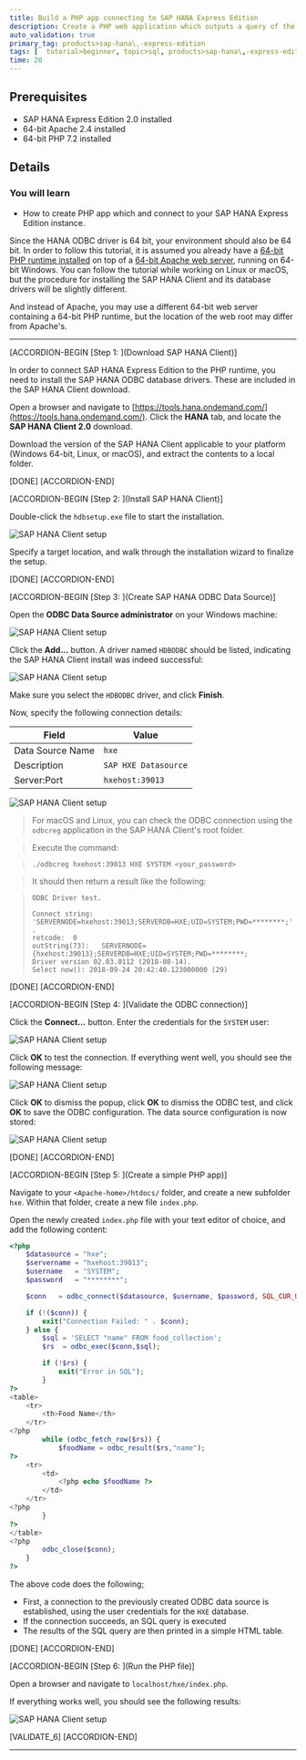 ```yaml
---
title: Build a PHP app connecting to SAP HANA Express Edition
description: Create a PHP web application which outputs a query of the food documents stored in SAP HANA Express Edition's Document Store
auto_validation: true
primary_tag: products>sap-hana\,-express-edition
tags: [  tutorial>beginner, topic>sql, products>sap-hana\,-express-edition ]
time: 20
---
```


## Prerequisites  
 - SAP HANA Express Edition 2.0 installed
 - 64-bit Apache 2.4 installed
 - 64-bit PHP 7.2 installed

## Details
### You will learn  

- How to create PHP app which and connect to your SAP HANA Express Edition instance.

Since the HANA ODBC driver is 64 bit, your environment should also be 64 bit. In order to follow this tutorial, it is assumed you already have a [64-bit PHP runtime installed](http://php.net/manual/en/install.php  ) on top of a [64-bit Apache web server](http://httpd.apache.org/download.cgi), running on 64-bit Windows. You can follow the tutorial while working on Linux or macOS, but the procedure for installing the SAP HANA Client and its database drivers will be slightly different.

And instead of Apache, you may use a different 64-bit web server containing a 64-bit PHP runtime, but the location of the web root may differ from Apache's.

---

  [ACCORDION-BEGIN [Step 1: ](Download SAP HANA Client)]

In order to connect SAP HANA Express Edition to the PHP runtime, you need to install the SAP HANA ODBC database drivers. These are included in the SAP HANA Client download.

Open a browser and navigate to [https://tools.hana.ondemand.com/](https://tools.hana.ondemand.com/). Click the **HANA** tab, and locate the **SAP HANA Client 2.0** download.

Download the version of the SAP HANA Client applicable to your platform (Windows 64-bit, Linux, or macOS), and extract the contents to a local folder.

[DONE]
[ACCORDION-END]

[ACCORDION-BEGIN [Step 2: ](Install SAP HANA Client)]

Double-click the `hdbsetup.exe` file to start the installation.

![SAP HANA Client setup](hxe-docstore-04-php-app-01.png)

Specify a target location, and walk through the installation wizard to finalize the setup.


[DONE]
[ACCORDION-END]


[ACCORDION-BEGIN [Step 3: ](Create SAP HANA ODBC Data Source)]

Open the **ODBC Data Source administrator** on your Windows machine:

![SAP HANA Client setup](hxe-docstore-04-php-app-02.png)

Click the **Add...** button. A driver named `HDBODBC` should be listed, indicating the SAP HANA Client install was indeed successful:

![SAP HANA Client setup](hxe-docstore-04-php-app-03.png)

Make sure you select the `HDBODBC` driver, and click **Finish**.

Now, specify the following connection details:

| Field | Value |
|----|----|
| Data Source Name | `hxe` |
| Description | `SAP HXE Datasource` |
| Server:Port | `hxehost:39013` |

![SAP HANA Client setup](hxe-docstore-04-php-app-04.png)

> For macOS and Linux, you can check the ODBC connection using the `odbcreg` application in the SAP HANA Client's root folder.

> Execute the command:

> `./odbcreg hxehost:39013 HXE SYSTEM <your_password>`

> It should then return a result like the following:

> `ODBC Driver test.  `
>
> `Connect string: 'SERVERNODE=hxehost:39013;SERVERDB=HXE;UID=SYSTEM;PWD=********;'.`    
> `retcode:	 0`  
> `outString(73):	SERVERNODE={hxehost:39013};SERVERDB=HXE;UID=SYSTEM;PWD=********;`  
> `Driver version 02.03.0112 (2018-08-14).`  
> `Select now(): 2018-09-24 20:42:40.123000000 (29)`  

[DONE]
[ACCORDION-END]

[ACCORDION-BEGIN [Step 4: ](Validate the ODBC connection)]

Click the **Connect...** button. Enter the credentials for the `SYSTEM` user:

![SAP HANA Client setup](hxe-docstore-04-php-app-05.png)

Click **OK** to test the connection. If everything went well, you should see the following message:

![SAP HANA Client setup](hxe-docstore-04-php-app-06.png)

Click **OK** to dismiss the popup, click **OK** to dismiss the ODBC test, and click **OK** to save the ODBC configuration. The data source configuration is now stored:

![SAP HANA Client setup](hxe-docstore-04-php-app-07.png)


[DONE]
[ACCORDION-END]

[ACCORDION-BEGIN [Step 5: ](Create a simple PHP app)]

Navigate to your `<Apache-home>/htdocs/` folder, and create a new subfolder `hxe`. Within that folder, create a new file `index.php`.

Open the newly created `index.php` file with your text editor of choice, and add the following content:

```php
<?php
    $datasource = "hxe";
    $servername = "hxehost:39013";
    $username   = "SYSTEM";
    $password   = "********";

    $conn   = odbc_connect($datasource, $username, $password, SQL_CUR_USE_ODBC);

    if (!($conn)) {
        exit("Connection Failed: " . $conn);
    } else {
        $sql = 'SELECT "name" FROM food_collection';
        $rs  = odbc_exec($conn,$sql);

        if (!$rs) {
            exit("Error in SQL");
        }
?>
<table>
    <tr>
        <th>Food Name</th>
    </tr>
<?php		
        while (odbc_fetch_row($rs)) {
            $foodName = odbc_result($rs,"name");
?>
    <tr>
        <td>
            <?php echo $foodName ?>
        </td>
    </tr>
<?php
        }
?>
</table>
<?php
        odbc_close($conn);
    }
?>
```

The above code does the following;

 - First, a connection to the previously created ODBC data source is established, using the user credentials for the `HXE` database.
 - If the connection succeeds, an SQL query is executed
 - The results of the SQL query are then printed in a simple HTML table.

[DONE]
[ACCORDION-END]

[ACCORDION-BEGIN [Step 6: ](Run the PHP file)]

Open a browser and navigate to `localhost/hxe/index.php`.

If everything works well, you should see the following results:

![SAP HANA Client setup](hxe-docstore-04-php-app-09.png)


[VALIDATE_6]
[ACCORDION-END]


---
